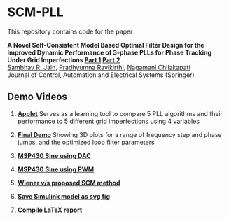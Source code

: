 # SCM-PLL

This repository contains code for the paper

**A Novel Self-Consistent Model Based Optimal Filter Design for the Improved Dynamic Performance of 3-phase PLLs for Phase Tracking Under Grid Imperfections [Part 1](http://dx.doi.org/10.1007/s40313-014-0137-3) [Part 2](http://dx.doi.org/10.1007/s40313-014-0136-4)**
<br>
[Sambhav R. Jain](https://bit.ly/sjain-stanford), [Pradhyumna Ravikirthi](https://www.linkedin.com/in/pradhyumna-ravikirthi-3995193a/), [Nagamani Chilakapati](https://scholar.google.com/citations?user=shITP6sAAAAJ&hl=en)
<br>
Journal of Control, Automation and Electrical Systems (Springer)

## Demo Videos
1. [**Applet**](https://drive.google.com/file/d/0BytpYFU2BgsjVzlPdkVONjlPVVU/view?usp=sharing) Serves as a learning tool to compare 5 PLL algorithms and their performance to 5 different grid imperfections using 4 variables

2. [**Final Demo**](https://drive.google.com/file/d/0BytpYFU2BgsjeGNnaHhkNS1BYm8/view?usp=sharing) Showing 3D plots for a range of frequency step and phase jumps, and the optimized loop filter parameters

3. [**MSP430 Sine using DAC**](https://drive.google.com/file/d/0BytpYFU2BgsjRkxQd0lYdF9DVEk/view?usp=sharing)

4. [**MSP430 Sine using PWM**](https://drive.google.com/file/d/0BytpYFU2BgsjbzRSeFYtUjJWSDQ/view?usp=sharing)

5. [**Wiener v/s proposed SCM method**](https://drive.google.com/file/d/0BytpYFU2BgsjSTB4eDdMYWpEb3M/view?usp=sharing)

6. [**Save Simulink model as svg fig**](https://drive.google.com/file/d/0BytpYFU2Bgsjb2FMd2lqcDc3bWM/view?usp=sharing)

7. [**Compile LaTeX report**](https://drive.google.com/file/d/0BytpYFU2BgsjUnVCZ3lLTVNSdUk/view?usp=sharing)
